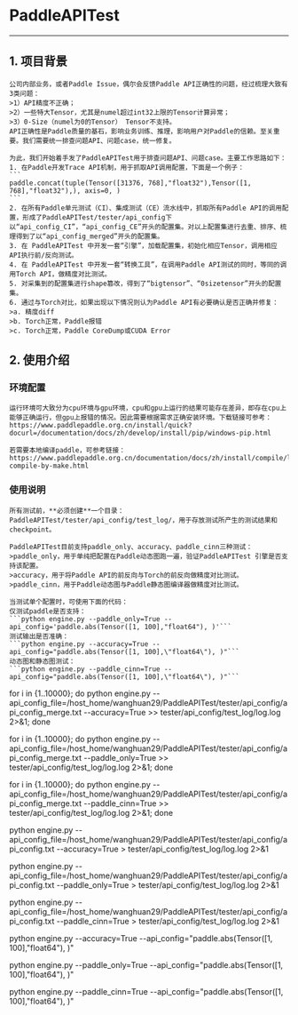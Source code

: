 # PaddleAPITest
******
## 1. 项目背景
    公司内部业务，或者Paddle Issue，偶尔会反馈Paddle API正确性的问题，经过梳理大致有3类问题：
    >1）API精度不正确；
    >2）一些特大Tensor，尤其是numel超过int32上限的Tensor计算异常；
    >3）0-Size（numel为0的Tensor） Tensor不支持。
    API正确性是Paddle质量的基石，影响业务训练、推理，影响用户对Paddle的信赖。至关重要。我们需要统一排查问题API、问题case，统一修复。

    为此，我们开始着手发了PaddleAPITest用于排查问题API、问题case。主要工作思路如下：
    1. 在Paddle开发Trace API机制，用于抓取API调用配置，下面是一个例子：
    ```
    paddle.concat(tuple(Tensor([31376, 768],"float32"),Tensor([1, 768],"float32"),), axis=0, )
    ```
    2. 在所有Paddle单元测试（CI）、集成测试（CE）流水线中，抓取所有Paddle API的调用配置，形成了PaddleAPITest/tester/api_config下以“api_config_CI”，“api_config_CE”开头的配置集。对以上配置集进行去重、排序、梳理得到了以“api_config_merged”开头的配置集。
    3. 在 PaddleAPITest 中开发一套“引擎”，加载配置集，初始化相应Tensor，调用相应API执行前/反向测试。
    4. 在 PaddleAPITest 中开发一套“转换工具”，在调用Paddle API测试的同时，等同的调用Torch API，做精度对比测试。
    5. 对采集到的配置集进行shape篡改，得到了“bigtensor”、“0sizetensor”开头的配置集。
    6. 通过与Torch对比，如果出现以下情况则认为Paddle API有必要确认是否正确并修复：
    >a. 精度diff
    >b. Torch正常，Paddle报错
    >c. Torch正常，Paddle CoreDump或CUDA Error

## 2. 使用介绍

### 环境配置
    运行环境可大致分为cpu环境与gpu环境，cpu和gpu上运行的结果可能存在差异，即存在cpu上能够正确运行，但gpu上报错的情况。因此需要根据需求正确安装环境。下载链接可参考：https://www.paddlepaddle.org.cn/install/quick?docurl=/documentation/docs/zh/develop/install/pip/windows-pip.html

    若需要本地编译paddle，可参考链接：https://www.paddlepaddle.org.cn/documentation/docs/zh/install/compile/linux-compile-by-make.html

### 使用说明

    所有测试前，**必须创建**一个目录：PaddleAPITest/tester/api_config/test_log/，用于存放测试所产生的测试结果和checkpoint。

    PaddleAPITest目前支持paddle_only、accuracy、paddle_cinn三种测试：
    >paddle_only，用于单纯把配置在Paddle动态图跑一遍，验证PaddleAPITest 引擎是否支持该配置。
    >accuracy，用于将Paddle API的前反向与Torch的前反向做精度对比测试。
    >paddle_cinn，用于Paddle动态图与Paddle静态图编译器做精度对比测试。

    当测试单个配置时，可使用下面的代码：
    仅测试paddle是否支持：
    ```python engine.py --paddle_only=True --api_config='paddle.abs(Tensor([1, 100],"float64"), )'```
    测试输出是否准确：
    ```python engine.py --accuracy=True --api_config="paddle.abs(Tensor([1, 100],\"float64\"), )"```
    动态图和静态图测试：
    ```python engine.py --paddle_cinn=True --api_config="paddle.abs(Tensor([1, 100],\"float64\"), )"```




for i in {1..10000}; do python engine.py --api_config_file=/host_home/wanghuan29/PaddleAPITest/tester/api_config/api_config_merge.txt --accuracy=True >> tester/api_config/test_log/log.log 2>&1; done

for i in {1..10000}; do python engine.py --api_config_file=/host_home/wanghuan29/PaddleAPITest/tester/api_config/api_config_merge.txt --paddle_only=True >> tester/api_config/test_log/log.log 2>&1; done

for i in {1..10000}; do python engine.py --api_config_file=/host_home/wanghuan29/PaddleAPITest/tester/api_config/api_config_merge.txt --paddle_cinn=True >> tester/api_config/test_log/log.log 2>&1; done


python engine.py --api_config_file=/host_home/wanghuan29/PaddleAPITest/tester/api_config/api_config.txt --accuracy=True > tester/api_config/test_log/log.log 2>&1

python engine.py --api_config_file=/host_home/wanghuan29/PaddleAPITest/tester/api_config/api_config.txt --paddle_only=True > tester/api_config/test_log/log.log 2>&1

python engine.py --api_config_file=/host_home/wanghuan29/PaddleAPITest/tester/api_config/api_config.txt --paddle_cinn=True > tester/api_config/test_log/log.log 2>&1


python engine.py --accuracy=True --api_config="paddle.abs(Tensor([1, 100],\"float64\"), )"

python engine.py --paddle_only=True --api_config="paddle.abs(Tensor([1, 100],\"float64\"), )"

python engine.py --paddle_cinn=True --api_config="paddle.abs(Tensor([1, 100],\"float64\"), )"

